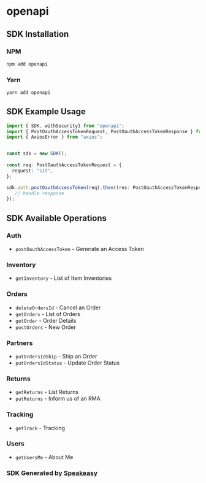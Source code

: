 # openapi

<!-- Start SDK Installation -->
## SDK Installation

### NPM

```bash
npm add openapi
```

### Yarn

```bash
yarn add openapi
```
<!-- End SDK Installation -->

## SDK Example Usage
<!-- Start SDK Example Usage -->
```typescript
import { SDK, withSecurity} from "openapi";
import { PostOauthAccessTokenRequest, PostOauthAccessTokenResponse } from "openapi/src/sdk/models/operations";
import { AxiosError } from "axios";


const sdk = new SDK();
    
const req: PostOauthAccessTokenRequest = {
  request: "sit",
};

sdk.auth.postOauthAccessToken(req).then((res: PostOauthAccessTokenResponse | AxiosError) => {
   // handle response
});
```
<!-- End SDK Example Usage -->

<!-- Start SDK Available Operations -->
## SDK Available Operations

### Auth

* `postOauthAccessToken` - Generate an Access Token

### Inventory

* `getInventory` - List of Item Inventories

### Orders

* `deleteOrdersId` - Cancel an Order
* `getOrders` - List of Orders
* `getOrder` - Order Details
* `postOrders` - New Order

### Partners

* `putOrdersIdShip` - Ship an Order
* `putOrdersIdStatus` - Update Order Status

### Returns

* `getReturns` - List Returns
* `putReturns` - Inform us of an RMA

### Tracking

* `getTrack` - Tracking

### Users

* `getUsersMe` - About Me

<!-- End SDK Available Operations -->

### SDK Generated by [Speakeasy](https://docs.speakeasyapi.dev/docs/using-speakeasy/client-sdks)
